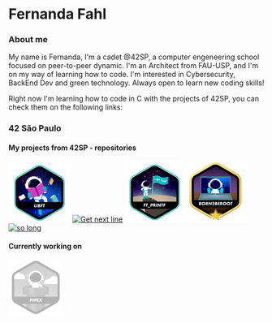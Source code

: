 # Fernanda Fahl

### About me

My name is Fernanda, I'm a cadet @42SP, a computer engeneering school focused on peer-to-peer dynamic. I'm an Architect from FAU-USP, and I'm on my way of learning how to code. I'm interested in Cybersecurity, BackEnd Dev and green technology. Always open to learn new coding skills! 

Right now I'm learning how to code in C with the projects of 42SP, you can check them on the following links:

### 42 São Paulo
#### My projects from 42SP - repositories

[![Libft](https://github.com/ferfahl/ferfahl.github.io/blob/main/assets/libft.png?raw=true)](https://github.com/ferfahl/42SP_libft) [![Get next line](https://user-images.githubusercontent.com/102756887/201732297-6fbea9f5-cccc-4277-85bc-e768f9b09136.png)](https://github.com/ferfahl/42SP_get_next_line) [![ft_printf](https://github.com/ferfahl/ferfahl.github.io/blob/main/assets/ft-printf.png?raw=true)](https://github.com/ferfahl/42SP_ft_printf) [![born 2 be root](https://github.com/ferfahl/ferfahl.github.io/blob/main/assets/born2beroot.png?raw=true)](https://github.com/ferfahl/42SP_Born2beRoot) [![so long](https://user-images.githubusercontent.com/102756887/201732548-c7527f21-72c4-423a-9864-598e9f70ebf5.png)](https://github.com/ferfahl/42SP_so_long)

#### Currently working on

[![Pipex](https://github.com/ferfahl/ferfahl.github.io/blob/main/assets/pipex.png?raw=true)](https://github.com/ferfahl/42SP_pipex)

